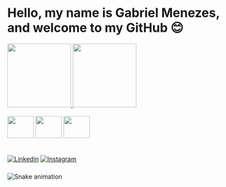 # Hello, my name is Gabriel Menezes, and welcome to my GitHub 😊

<div align="">
  <a href="https://github.com/gmenezess">
    <img height="145em" src="https://github-readme-stats.vercel.app/api?username=gmenezess&count_private=true&include_all_commits=true&show_icons=true&theme=dracula&hide_border=false&show_owner=true"/>
    <img height="145em" src="https://github-readme-stats.vercel.app/api/top-langs/?username=gmenezess&theme=dracula&hide_border=false&&layout=compact"/>
  </a>
</div>

<div style="display: inline_block"><br>
  
  <img align="center" height="50" width="60" src="https://cdn.jsdelivr.net/gh/devicons/devicon/icons/python/python-original.svg" />
          
  <img align="center" height="50" width="60" src="https://cdn.jsdelivr.net/gh/devicons/devicon/icons/mysql/mysql-original-wordmark.svg" />
 
  <img align="center" height="50" width="60" src="https://cdn.jsdelivr.net/gh/devicons/devicon/icons/amazonwebservices/amazonwebservices-original.svg" />
  

</div>

#

[![Linkedin](https://img.shields.io/badge/LinkedIn-0077B5?style=for-the-badge&logo=linkedin&logoColor=white)](https://www.linkedin.com/in/gabriel-menezes-7941641ab/)
[![Instagram](https://img.shields.io/badge/Instagram-E4405F?style=for-the-badge&logo=instagram&logoColor=white)](https://www.instagram.com/g.menezess/)




###

 ![Snake animation](https://github.com/gabriel/gabriel/blob/output/github-contribution-grid-snake.svg)
